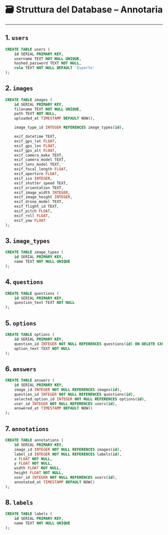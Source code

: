 # 🗃️ Struttura del Database – Annotaria

______________________________________________________________________

## 1. `users`

```sql
CREATE TABLE users (
    id SERIAL PRIMARY KEY,
    username TEXT NOT NULL UNIQUE,
    hashed_password TEXT NOT NULL,
    role TEXT NOT NULL DEFAULT 'Esperto'
);
```

## 2. `images`

```sql
CREATE TABLE images (
    id SERIAL PRIMARY KEY,
    filename TEXT NOT NULL UNIQUE,
    path TEXT NOT NULL,
    uploaded_at TIMESTAMP DEFAULT NOW(),

    image_type_id INTEGER REFERENCES image_types(id),

    exif_datetime TEXT,
    exif_gps_lat FLOAT,
    exif_gps_lon FLOAT,
    exif_gps_alt FLOAT,
    exif_camera_make TEXT,
    exif_camera_model TEXT,
    exif_lens_model TEXT,
    exif_focal_length FLOAT,
    exif_aperture FLOAT,
    exif_iso INTEGER,
    exif_shutter_speed TEXT,
    exif_orientation TEXT,
    exif_image_width INTEGER,
    exif_image_height INTEGER,
    exif_drone_model TEXT,
    exif_flight_id TEXT,
    exif_pitch FLOAT,
    exif_roll FLOAT,
    exif_yaw FLOAT
);
```

## 3. `image_types`

```sql
CREATE TABLE image_types (
    id SERIAL PRIMARY KEY,
    name TEXT NOT NULL UNIQUE
);
```

## 4. `questions`

```sql
CREATE TABLE questions (
    id SERIAL PRIMARY KEY,
    question_text TEXT NOT NULL
);
```

## 5. `options`

```sql
CREATE TABLE options (
    id SERIAL PRIMARY KEY,
    question_id INTEGER NOT NULL REFERENCES questions(id) ON DELETE CASCADE,
    option_text TEXT NOT NULL
);
```

## 6. `answers`

```sql
CREATE TABLE answers (
    id SERIAL PRIMARY KEY,
    image_id INTEGER NOT NULL REFERENCES images(id),
    question_id INTEGER NOT NULL REFERENCES questions(id),
    selected_option_id INTEGER NOT NULL REFERENCES options(id),
    user_id INTEGER NOT NULL REFERENCES users(id),
    answered_at TIMESTAMP DEFAULT NOW()
);
```

## 7. `annotations`

```sql
CREATE TABLE annotations (
    id SERIAL PRIMARY KEY,
    image_id INTEGER NOT NULL REFERENCES images(id),
    label_id INTEGER NOT NULL REFERENCES labels(id),
    x FLOAT NOT NULL,
    y FLOAT NOT NULL,
    width FLOAT NOT NULL,
    height FLOAT NOT NULL,
    user_id INTEGER NOT NULL REFERENCES users(id),
    annotated_at TIMESTAMP DEFAULT NOW()
);
```

## 8. `labels`

```sql
CREATE TABLE labels (
    id SERIAL PRIMARY KEY,
    name TEXT NOT NULL UNIQUE
);
```
